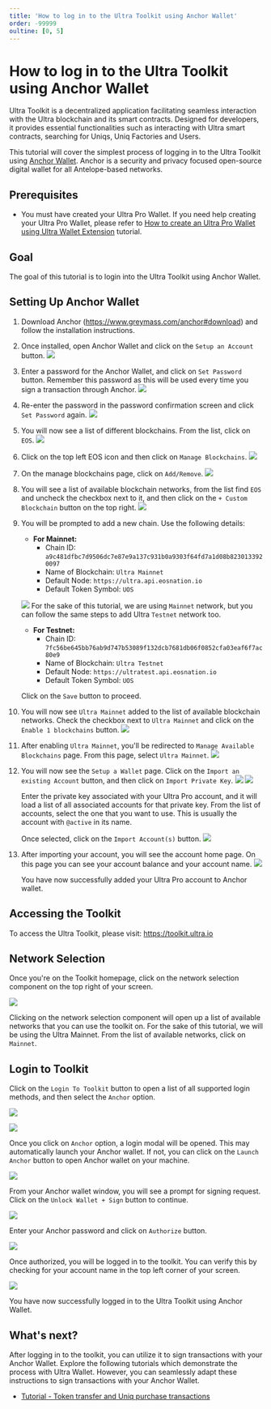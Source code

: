 ```yaml
---
title: 'How to log in to the Ultra Toolkit using Anchor Wallet'
order: -99999
oultine: [0, 5]
---
```


# How to log in to the Ultra Toolkit using Anchor Wallet

Ultra Toolkit is a decentralized application facilitating seamless interaction with the Ultra blockchain and its smart contracts. Designed for developers, it provides essential functionalities such as interacting with Ultra smart contracts, searching for Uniqs, Uniq Factories and Users.

This tutorial will cover the simplest process of logging in to the Ultra Toolkit using [Anchor Wallet](https://www.greymass.com/anchor).
Anchor is a security and privacy focused open-source digital wallet for all Antelope-based networks.

## Prerequisites

-   You must have created your Ultra Pro Wallet. If you need help creating your Ultra Pro Wallet, please refer to [How to create an Ultra Pro Wallet using Ultra Wallet Extension](../guides/how-to-create-ultra-pro-wallet-using-toolkit.md) tutorial.

## Goal

The goal of this tutorial is to login into the Ultra Toolkit using Anchor Wallet.

## Setting Up Anchor Wallet

1. Download Anchor (https://www.greymass.com/anchor#download) and follow the installation instructions.
2. Once installed, open Anchor Wallet and click on the `Setup an Account` button.
   ![](./images/anchor-wallet-setup-account.png)
3. Enter a password for the Anchor Wallet, and click on `Set Password` button. Remember this password as this will be used every time you sign a transaction through Anchor.
   ![](./images/anchor-wallet-set-pwd.png)
4. Re-enter the password in the password confirmation screen and click `Set Password` again.
   ![](./images/anchor-wallet-confirm-pwd.png)
5. You will now see a list of different blockchains. From the list, click on `EOS`.
   ![](./images/anchor-wallet-chains-page.png)
6. Click on the top left EOS icon and then click on `Manage Blockchains`.
   ![](./images/anchor-wallet-manage-chains.png)
7. On the manage blockchains page, click on `Add/Remove`.
   ![](./images/anchor-wallet-manage-add-remove.png)
8. You will see a list of available blockchain networks, from the list find `EOS` and uncheck the checkbox next to it, and then click on the `+ Custom Blockchain` button on the top right.
   ![](./images/anchor-wallet-uncheck-eos.png)
9. You will be prompted to add a new chain. Use the following details:

    - **For Mainnet:**
        - Chain ID: `a9c481dfbc7d9506dc7e87e9a137c931b0a9303f64fd7a1d08b8230133920097`
        - Name of Blockchain: `Ultra Mainnet`
        - Default Node: `https://ultra.api.eosnation.io`
        - Default Token Symbol: `UOS`

    ![](./images/anchor-wallet-add-new-chain.png)
    For the sake of this tutorial, we are using `Mainnet` network, but you can follow the same steps to add Ultra `Testnet` network too.

    - **For Testnet:**
        - Chain ID: `7fc56be645bb76ab9d747b53089f132dcb7681db06f0852cfa03eaf6f7ac80e9`
        - Name of Blockchain: `Ultra Testnet`
        - Default Node: `https://ultratest.api.eosnation.io`
        - Default Token Symbol: `UOS`

    Click on the `Save` button to proceed.

10. You will now see `Ultra Mainnet` added to the list of available blockchain networks. Check the checkbox next to `Ultra Mainnet` and click on the `Enable 1 blockchains` button.
    ![](./images/anchor-wallet-enable-chain.png)
11. After enabling `Ultra Mainnet`, you'll be redirected to `Manage Available Blockchains` page. From this page, select `Ultra Mainnet`.
    ![](./images/anchor-wallet-available-chains.png)
12. You will now see the `Setup a Wallet` page. Click on the `Import an existing Account` button, and then click on `Import Private Key`.
    ![](./images/anchor-wallet-import-account.png)
    ![](./images/anchor-wallet-import-pvt-key.png)

    Enter the private key associated with your Ultra Pro account, and it will load a list of all associated accounts for that private key. From the list of accounts, select the one that you want to use. This is usually the account with `@active` in its name.

    Once selected, click on the `Import Account(s)` button.
    ![](./images/anchor-wallet-import-pvt-key-pt2.png)

13. After importing your account, you will see the account home page. On this page you can see your account balance and your account name.
    ![](./images/anchor-wallet-account-imported.png)

    You have now successfully added your Ultra Pro account to Anchor wallet.

## Accessing the Toolkit

To access the Ultra Toolkit, please visit: https://toolkit.ultra.io

## Network Selection

Once you're on the Toolkit homepage, click on the network selection component on the top right of your screen.

![](../fundamentals/images/toolkit-network-selection.png)

Clicking on the network selection component will open up a list of available networks that you can use the toolkit on. For the sake of this tutorial, we will be using the Ultra Mainnet. From the list of available networks, click on `Mainnet`.

## Login to Toolkit

Click on the `Login To Toolkit` button to open a list of all supported login methods, and then select the `Anchor` option.

![](../fundamentals/images/toolkit-login-button.png)

![](./images/toolkit-login-options-anchor.png)

Once you click on `Anchor` option, a login modal will be opened. This may automatically launch your Anchor wallet. If not, you can click on the `Launch Anchor` button to open Anchor wallet on your machine.

![](./images/toolkit-login-anchor-prompt.png)

From your Anchor wallet window, you will see a prompt for signing request. Click on the `Unlock Wallet + Sign` button to continue.

![](./images/anchor-authorize-login.png)

Enter your Anchor password and click on `Authorize` button.

![](./images/anchor-authorize-login-pwd.png)

Once authorized, you will be logged in to the toolkit. You can verify this by checking for your account name in the top left corner of your screen.

![](./images/toolkit-login-account-name.png)

You have now successfully logged in to the Ultra Toolkit using Anchor Wallet.

## What's next?

After logging in to the toolkit, you can utilize it to sign transactions with your Anchor Wallet. Explore the following tutorials which demonstrate the process with Ultra Wallet. However, you can seamlessly adapt these instructions to sign transactions with your Anchor Wallet.

-   [Tutorial - Token transfer and Uniq purchase transactions](../fundamentals/tutorial-token-transfer-and-nft-purchase.md)
